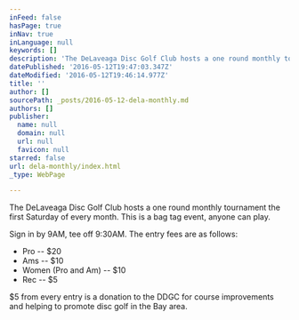 ```yaml
---
inFeed: false
hasPage: true
inNav: true
inLanguage: null
keywords: []
description: 'The DeLaveaga Disc Golf Club hosts a one round monthly tournament the first Saturday of every month. This is a bag tag event, anyone can play.'
datePublished: '2016-05-12T19:47:03.347Z'
dateModified: '2016-05-12T19:46:14.977Z'
title: ''
author: []
sourcePath: _posts/2016-05-12-dela-monthly.md
authors: []
publisher:
  name: null
  domain: null
  url: null
  favicon: null
starred: false
url: dela-monthly/index.html
_type: WebPage

---
```

The DeLaveaga Disc Golf Club hosts a one round monthly tournament the first Saturday of every month. This is a bag tag event, anyone can play.

Sign in by 9AM, tee off 9:30AM. The entry fees are as follows:

* Pro -- $20
* Ams -- $10
* Women (Pro and Am) -- $10
* Rec -- $5

$5 from every entry is a donation to the DDGC for course improvements and helping to promote disc golf in the Bay area.